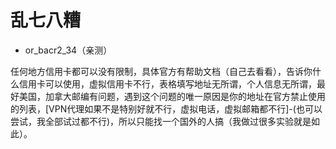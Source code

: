 # 乱七八糟

* or_bacr2_34（亲测）

任何地方信用卡都可以没有限制，具体官方有帮助文档（自己去看看），告诉你什么信用卡可以使用，虚拟信用卡不行，表格填写地址无所谓，个人信息无所谓，最好美国，加拿大邮编有问题，遇到这个问题的唯一原因是你的地址在官方禁止使用的列表，[VPN代理如果不是特别好就不行，虚拟电话，虚拟邮箱都不行]-(也可以尝试，我全部试过都不行)，所以只能找一个国外的人搞（我做过很多实验就是如此）。

<DocsAD/>